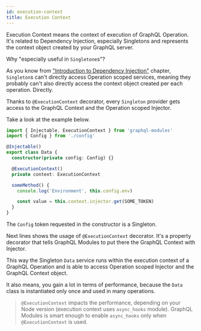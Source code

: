 ```yaml
---
id: execution-context
title: Execution Context
---
```


Execution Context means the context of execution of GraphQL Operation. It's related to Dependency Injection, especially Singletons and represents the context object created by your GraphQL server.

Why "especially useful in `Singletone`s"?

As you know from ["Introduction to Dependency Injection"](../di/introduction.md) chapter, `Singleton`s can't directly access Operation scoped services, meaning they probably can't also directly access the context object created per each operation. Directly.

Thanks to `@ExecutionContext` decorator, every `Singleton` provider gets access to the GraphQL Context and the Operation scoped Injector.

Take a look at the example below.

```typescript
import { Injectable, ExecutionContext } from 'graphql-modules'
import { Config } from './config'

@Injectable()
export class Data {
  constructor(private config: Config) {}

  @ExecutionContext()
  private context: ExecutionContext

  someMethod() {
    console.log('Environment', this.config.env)

    const value = this.context.injector.get(SOME_TOKEN)
  }
}
```

The `Config` token requested in the constructor is a Singleton.

Next lines shows the usage of `@ExecutionContext` decorator. It's a property decorator that tells GraphQL Modules to put there the GraphQL Context with Injector.

This way the Singleton `Data` service runs within the execution context of a GraphQL Operation and is able to access Operation scoped Injector and the GraphQL Context object.

It also means, you gain a lot in terms of performance, because the `Data` class is instantiated only once and used in many operations.

> `@ExecutionContext` impacts the performance, depending on your Node version (execution context uses `async_hooks` module).
> GraphQL Modules is smart enough to enable `async_hooks` only when `@ExecutionContext` is used.
